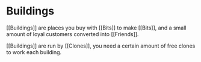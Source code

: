 # Buildings

[[Buildings]] are places you buy with [[Bits]] to make [[Bits]], and a small amount of loyal customers converted into [[Friends]].

[[Buildings]] are run by [[Clones]], you need a certain amount of free clones to work each building.